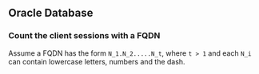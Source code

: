 ## Oracle Database

### Count the client sessions with a FQDN

Assume a FQDN has the form `N_1.N_2.....N_t`, where `t > 1` and each `N_i` can contain lowercase letters, numbers and the dash.

[embedmd]:# (sql/count-fqdn-client-hostnames.sql)


<!-- vim: set fenc=utf-8 spell spl=en ts=4 sw=4 et filetype=markdown : -->
